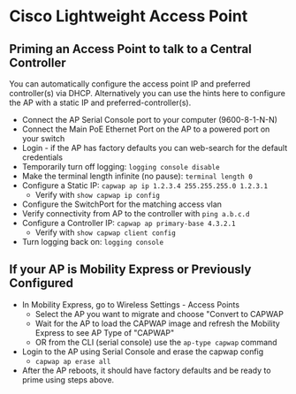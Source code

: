 # Cisco Lightweight Access Point

## Priming an Access Point to talk to a Central Controller

You can automatically configure the access point IP and preferred controller(s) via DHCP. 
Alternatively you can use the hints here to configure the AP with a static IP and preferred-controller(s).

* Connect the AP Serial Console port to your computer (9600-8-1-N-N)
* Connect the Main PoE Ethernet Port on the AP to a powered port on your switch
* Login - if the AP has factory defaults you can web-search for the default credentials
* Temporarily turn off logging: `logging console disable`
* Make the terminal length infinite (no pause): `terminal length 0`
* Configure a Static IP: `capwap ap ip 1.2.3.4 255.255.255.0 1.2.3.1`
  * Verify with `show capwap ip config`
* Configure the SwitchPort for the matching access vlan
* Verify connectivity from AP to the controller with `ping a.b.c.d`
* Configure a Controller IP: `capwap ap primary-base 4.3.2.1`
  * Verify with `show capwap client config`
* Turn logging back on: `logging console` 

## If your AP is Mobility Express or Previously Configured

* In Mobility Express, go to Wireless Settings - Access Points
  * Select the AP you want to migrate and choose "Convert to CAPWAP
  * Wait for the AP to load the CAPWAP image and refresh the Mobility Express to see AP Type of "CAPWAP"
  * OR from the CLI (serial console) use the `ap-type capwap` command
* Login to the AP using Serial Console and erase the capwap config
  * `capwap ap erase all`
* After the AP reboots, it should have factory defaults and be ready to prime using steps above.
